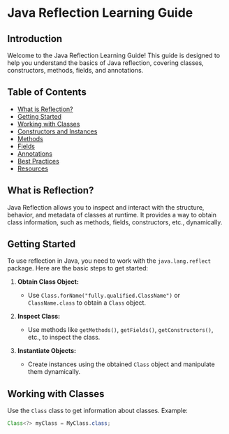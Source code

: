 # Java Reflection Learning Guide

## Introduction

Welcome to the Java Reflection Learning Guide! This guide is designed to help you understand the basics of Java reflection, covering classes, constructors, methods, fields, and annotations.

## Table of Contents

- [What is Reflection?](#what-is-reflection)
- [Getting Started](#getting-started)
- [Working with Classes](#working-with-classes)
- [Constructors and Instances](#constructors-and-instances)
- [Methods](#methods)
- [Fields](#fields)
- [Annotations](#annotations)
- [Best Practices](#best-practices)
- [Resources](#resources)

## What is Reflection?

Java Reflection allows you to inspect and interact with the structure, behavior, and metadata of classes at runtime. It provides a way to obtain class information, such as methods, fields, constructors, etc., dynamically.

## Getting Started

To use reflection in Java, you need to work with the `java.lang.reflect` package. Here are the basic steps to get started:

1. **Obtain Class Object:**
   - Use `Class.forName("fully.qualified.ClassName")` or `ClassName.class` to obtain a `Class` object.

2. **Inspect Class:**
   - Use methods like `getMethods()`, `getFields()`, `getConstructors()`, etc., to inspect the class.

3. **Instantiate Objects:**
   - Create instances using the obtained `Class` object and manipulate them dynamically.

## Working with Classes

Use the `Class` class to get information about classes. Example:

```java
Class<?> myClass = MyClass.class;
